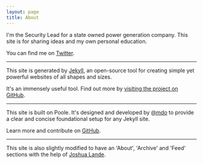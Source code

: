 ```yaml
---
layout: page
title: About
---
```


I'm the Security Lead for a state owned power generation company. This site is for  sharing ideas and my own personal education.

You can find me on [Twitter](https://twitter.com/4A616D6573).

---

This site is generated by [Jekyll](http://jekyllrb.com), an open-source tool for creating simple yet powerful websites of all shapes and sizes.

It's an immensely useful tool. Find out more by [visiting the project on GitHub](https://github.com/jekyll/jekyll).

---

This site is built on Poole. It's designed and developed by [@mdo](https://twitter.com/mdo) to provide a clear and concise foundational setup for any Jekyll site.

Learn more and contribute on [GitHub](https://github.com/poole/poole).

---

This site is also slightly modified to have an 'About', 'Archive' and 'Feed' sections with the help of [Joshua Lande](http://joshualande.com/jekyll-github-pages-poole).
